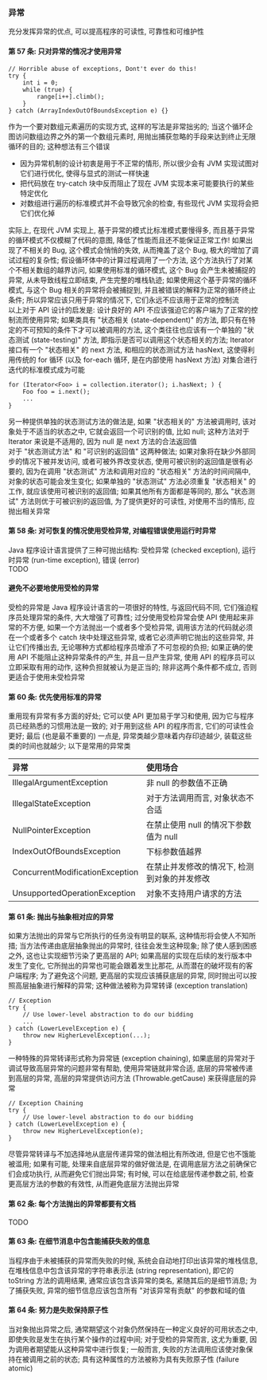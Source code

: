 ### 异常
充分发挥异常的优点, 可以提高程序的可读性, 可靠性和可维护性

#### 第 57 条: 只对异常的情况才使用异常
```
// Horrible abuse of exceptions, Dont't ever do this!
try {
    int i = 0;
    while (true) {
        range[i++].climb();
    }
} catch (ArrayIndexOutOfBoundsException e) {}
```
作为一个要对数组元素遍历的实现方式, 这样的写法是非常拙劣的; 当这个循环企图访问数组边界之外的第一个数组元素时, 用抛出捕获忽略的手段来达到终止无限循环的目的; 这种想法有三个错误
- 因为异常机制的设计初衷是用于不正常的情形, 所以很少会有 JVM 实现试图对它们进行优化, 使得与显式的测试一样快速
- 把代码放在 try-catch 块中反而阻止了现在 JVM 实现本来可能要执行的某些特定优化
- 对数组进行遍历的标准模式并不会导致冗余的检查, 有些现代 JVM 实现将会把它们优化掉

实际上, 在现代 JVM 实现上, 基于异常的模式比标准模式要慢得多, 而且基于异常的循环模式不仅模糊了代码的意图, 降低了性能而且还不能保证正常工作! 如果出现了不相关的 Bug, 这个模式会悄悄的失效, 从而掩盖了这个 Bug, 极大的增加了调试过程的复杂性; 假设循环体中的计算过程调用了一个方法, 这个方法执行了对某个不相关数组的越界访问, 如果使用标准的循环模式, 这个 Bug 会产生未被捕捉的异常, 从未导致线程立即结束, 产生完整的堆栈轨迹; 如果使用这个基于异常的循环模式, 与这个 Bug 相关的异常将会被捕捉到, 并且被错误的解释为正常的循环终止条件; 所以异常应该只用于异常的情况下, 它们永远不应该用于正常的控制流  
以上对于 API 设计的启发是: 设计良好的 API 不应该强迫它的客户端为了正常的控制流而使用异常; 如果类具有 "状态相关 (state-dependent)" 的方法, 即只有在特定的不可预知的条件下才可以被调用的方法, 这个类往往也应该有一个单独的 "状态测试 (state-testing)" 方法, 即指示是否可以调用这个状态相关的方法; Iterator 接口有一个 "状态相关" 的 next 方法, 和相应的状态测试方法 hasNext, 这使得利用传统的 for 循环 (以及 for-each 循环, 是在内部使用 hasNext 方法) 对集合进行迭代的标准模式成为可能
```
for (Iterator<Foo> i = collection.iterator(); i.hasNext; ) {
    Foo foo = i.next();
    ...
}
```
另一种提供单独的状态测试方法的做法是, 如果 "状态相关的" 方法被调用时, 该对象处于不适当的状态之中, 它就会返回一个可识别的值, 比如 null; 这种方法对于 Iterator 来说是不适用的, 因为 null 是 next 方法的合法返回值  
对于 "状态测试方法" 和 "可识别的返回值" 这两种做法; 如果对象将在缺少外部同步的情况下被并发访问, 或者可被外界改变状态, 使用可被识别的返回值是很有必要的, 因为在调用 "状态测试" 方法和调用对应的 "状态相关" 方法的时间间隔中, 对象的状态可能会发生变化; 如果单独的 "状态测试" 方法必须重复 "状态相关" 的工作, 就应该使用可被识别的返回值; 如果其他所有方面都是等同的, 那么 "状态测试" 方法则优于可被识别的返回值, 为了提供更好的可读性, 对使用不当的情形, 应抛出相关异常

#### 第 58 条: 对可恢复的情况使用受检异常, 对编程错误使用运行时异常
Java 程序设计语言提供了三种可抛出结构: 受检异常 (checked exception), 运行时异常 (run-time exception), 错误 (error)  
TODO

#### 避免不必要地使用受检的异常
受检的异常是 Java 程序设计语言的一项很好的特性, 与返回代码不同, 它们强迫程序员处理异常的条件, 大大增强了可靠性; 过分使用受检异常会使 API 使用起来非常的不方便, 如果一个方法抛出一个或者多个受检异常, 调用该方法的代码就必须在一个或者多个 catch 块中处理这些异常, 或者它必须声明它抛出的这些异常, 并让它们传播出去, 无论哪种方式都给程序员增添了不可忽视的负担; 如果正确的使用 API 不能阻止这种异常条件的产生, 并且一旦产生异常, 使用 API 的程序员可以立即采取有用的动作, 这种负担就被认为是正当的; 除非这两个条件都不成立, 否则更适合于使用未受检异常

#### 第 60 条: 优先使用标准的异常
重用现有异常有多方面的好处; 它可以使 API 更加易于学习和使用, 因为它与程序员已经熟悉的习惯用法是一致的; 对于用到这些 API 的程序而言, 它们的可读性会更好; 最后 (也是最不重要的) 一点是, 异常类越少意味着内存印迹越少, 装载这些类的时间也就越少; 以下是常用的异常类

| 异常 | 使用场合    |
| :------------- | :------------- |
| IllegalArgumentException | 非 null 的参数值不正确 |
| IllegalStateException | 对于方法调用而言, 对象状态不合适 |
| NullPointerException | 在禁止使用 null 的情况下参数值为 null |
| IndexOutOfBoundsException | 下标参数值越界 |
| ConcurrentModificationException | 在禁止并发修改的情况下, 检测到对象的并发修改 |
| UnsupportedOperationException | 对象不支持用户请求的方法 |

#### 第 61 条: 抛出与抽象相对应的异常
如果方法抛出的异常与它所执行的任务没有明显的联系, 这种情形将会使人不知所措; 当方法传递由底层抽象抛出的异常时, 往往会发生这种现象; 除了使人感到困惑之外, 这也让实现细节污染了更高层的 API; 如果高层的实现在后续的发行版本中发生了变化, 它所抛出的异常也可能会跟着发生比那花, 从而潜在的破坏现有的客户端程序; 为了避免这个问题, 更高层的实现应该捕获底层的异常, 同时抛出可以按照高层抽象进行解释的异常; 这种做法被称为异常转译 (exception translation)
```
// Exception
try {
    // Use lower-level abstraction to do our bidding
    ...
} catch (LowerLevelException e) {
    throw new HigherLevelException(...);
}
```
一种特殊的异常转译形式称为异常链 (exception chaining), 如果底层的异常对于调试导致高层异常的问题非常有帮助, 使用异常链就非常合适, 底层的异常被传递到高层的异常, 高层的异常提供访问方法 (Throwable.getCause) 来获得底层的异常
```
// Exception Chaining
try {
    // Use lower-level abstraction to do our bidding
} catch (LowerLevelException e) {
    throw new HigherLevelException(e);
}
```
尽管异常转译与不加选择地从底层传递异常的做法相比有所改进, 但是它也不饿能被滥用; 如果有可能, 处理来自底层异常的做好做法是, 在调用底层方法之前确保它们会成功执行, 从而避免它们抛出异常; 有时候, 可以在给底层传递参数之前, 检查更高层方法的参数的有效性, 从而避免底层方法抛出异常

#### 第 62 条: 每个方法抛出的异常都要有文档
TODO

#### 第 63 条: 在细节消息中包含能捕获失败的信息
当程序由于未被捕获的异常而失败的时候, 系统会自动地打印出该异常的堆栈信息, 在堆栈信息中包含该异常的字符串表示法 (string representation), 即它的 toString 方法的调用结果, 通常应该包含该异常的类名, 紧随其后的是细节消息; 为了捕获失败, 异常的细节信息应该包含所有 "对该异常有贡献" 的参数和域的值

#### 第 64 条: 努力是失败保持原子性
当对象抛出异常之后, 通常期望这个对象仍然保持在一种定义良好的可用状态之中, 即使失败是发生在执行某个操作的过程中间; 对于受检的异常而言, 这尤为重要, 因为调用者期望能从这种异常中进行恢复; 一般而言, 失败的方法调用应该使对象保持在被调用之前的状态; 具有这种属性的方法被称为具有失败原子性 (failure atomic)  
